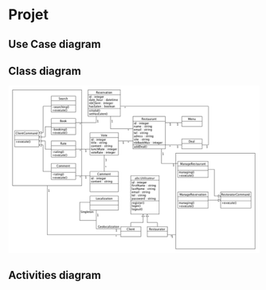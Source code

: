 # Projet
## Use Case diagram

## Class diagram
![alt tag](https://github.com/laCuilliere/Projet/blob/master/images/Class.png?raw=true)
## Activities diagram

